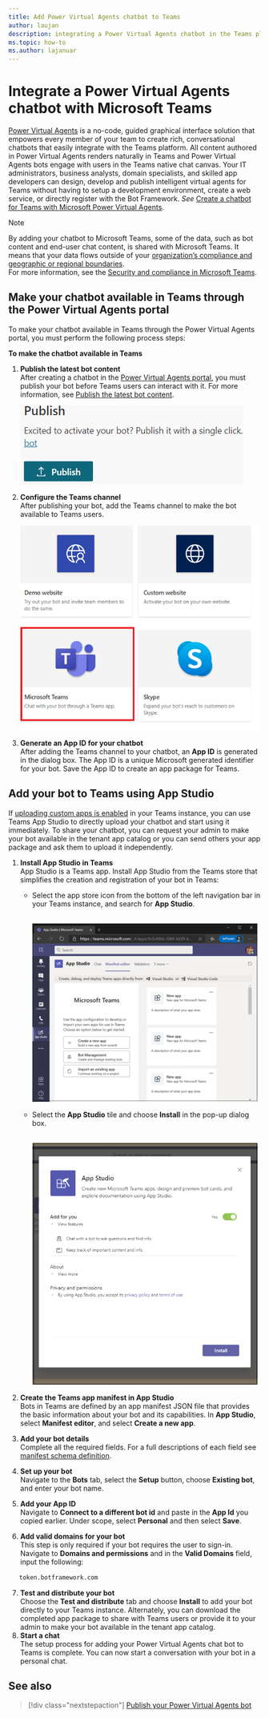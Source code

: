 ```yaml
---
title: Add Power Virtual Agents chatbot to Teams
author: laujan
description: integrating a Power Virtual Agents chatbot in the Teams platform
ms.topic: how-to
ms.author: lajanuar
---
```


# Integrate a Power Virtual Agents chatbot with Microsoft Teams

[Power Virtual Agents](/power-virtual-agents/fundamentals-what-is-power-virtual-agents) is a no-code, guided graphical interface solution that empowers every member of your team to create rich, conversational chatbots that easily integrate with the Teams platform. All content authored in Power Virtual Agents renders naturally in Teams and Power Virtual Agents bots engage with users in the Teams native chat canvas. Your IT administrators, business analysts, domain specialists, and skilled app developers can design, develop and publish intelligent virtual agents for Teams without having to setup a development environment, create a web service, or directly register with the Bot Framework.  *See* [Create a chatbot for Teams with Microsoft Power Virtual Agents](../what-are-bots.md#create-a-chatbot-for-teams-with-microsoft-power-virtual-agents).

> [!NOTE]
> By adding your chatbot to Microsoft Teams, some of the data, such as bot content and end-user chat content, is shared with Microsoft Teams. It means that your data flows outside of your [organization’s compliance and geographic or regional boundaries](/power-virtual-agents/data-location). <br/>
> For more information, see the [Security and compliance in Microsoft Teams](/MicrosoftTeams/security-compliance-overview).

## Make your chatbot available in Teams through the Power Virtual Agents portal

To make your chatbot available in Teams through the Power Virtual Agents portal, you must perform the following process steps:

**To make the chatbot available in Teams**

1. **Publish the latest bot content**  
After creating a chatbot in the [Power Virtual Agents portal](https://powervirtualagents.microsoft.com), you must publish your bot before Teams users can interact with it. For more information, see [Publish the latest bot content](/power-virtual-agents/publication-fundamentals-publish-channels#publish-the-latest-bot-content).

   ![publish in power virtual agents portal](../../assets/images/pva-publish.png)

1. **Configure the Teams channel**  
After publishing your bot, add the Teams channel to make the bot available to Teams users.

   ![channels in power virtual agents portal](../../assets/images/pva-channels.png)

1. **Generate an App ID for your chatbot**  
After adding the Teams channel to your chatbot, an **App ID** is generated in the dialog box. The App ID is a unique Microsoft generated identifier for your bot. Save the App ID to create an app package for Teams.

## Add your bot to Teams using App Studio

If [uploading custom apps is enabled](/microsoftteams/admin-settings) in your Teams instance, you can use Teams App Studio to directly upload your chatbot and start using it immediately. To share your chatbot, you can request your admin to make your bot available in the tenant app catalog or you can send others your app package and ask them to upload it independently.

1. **Install App Studio in Teams**  
App Studio is a Teams app. Install App Studio  from the Teams store that simplifies the creation and registration of your bot in Teams: 

   * Select the app store icon from the bottom of the left navigation bar in your Teams instance, and search for **App Studio**.

     &emsp;&emsp; <img  width="450px" alt="Finding App Studio in the Store" src="../../assets/images/get-started/app-studio-store.png"/>   

    * Select the **App Studio** tile and choose **Install** in the pop-up dialog box.

      &emsp;&emsp; <img  width="450px" alt="Installing App Studio" src="../../assets/images/get-started/app-studio-install.png"/>

1. **Create the Teams app manifest in App Studio**  
Bots in Teams are defined by an app manifest JSON file that provides the basic information about your bot and its capabilities. In **App Studio**, select **Manifest editor**, and select **Create a new app**.
1. **Add your bot details**  
Complete all the required fields. For a full descriptions of each field see [manifest schema definition](../../resources/schema/manifest-schema.md). 

1. **Set up your bot**                            
Navigate to the **Bots** tab, select the **Setup** button, choose **Existing bot**, and enter your bot name.

1. **Add your App ID**  
Navigate to **Connect to a different bot id** and paste in the **App Id** you copied earlier. Under scope, select **Personal** and then select **Save**.
1. **Add valid domains for your bot**  
This step is only required if your bot requires the user to sign-in. Navigate to **Domains and permissions** and  in the **Valid Domains** field, input the following:

```bash
   token.botframework.com
```

7.  **Test and distribute your bot**  
Choose the **Test and distribute** tab and choose **Install** to add your bot directly to your Teams instance. Alternately, you can download the completed app package to share with Teams users or provide it to your admin to make your bot available in the tenant app catalog.
8. **Start a chat**   
The setup process for adding your Power Virtual Agents chat bot to Teams is complete. You can now start a conversation with your bot in a personal chat.

## See also

> [!div class="nextstepaction"]
> [Publish your Power Virtual Agents bot](/power-virtual-agents/publication-fundamentals-publish-channels)
